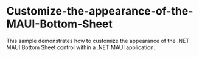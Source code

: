 # Customize-the-appearance-of-the-MAUI-Bottom-Sheet
This sample demonstrates how to customize the appearance of the .NET MAUI Bottom Sheet control within a .NET MAUI application.
